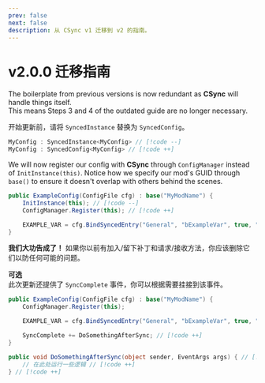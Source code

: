 ```yaml
---
prev: false
next: false
description: 从 CSync v1 迁移到 v2 的指南。
---
```


# v2.0.0 迁移指南

The boilerplate from previous versions is now redundant as **CSync** will handle things itself.<br>
This means Steps 3 and 4 of the outdated guide are no longer necessary.

开始更新前，请将 `SyncedInstance` 替换为 `SyncedConfig`。<br>

```cs
MyConfig : SyncedInstance<MyConfig> // [!code --]
MyConfig : SyncedConfig<MyConfig> // [!code ++]
```

We will now register our config with **CSync** through `ConfigManager` instead of `InitInstance(this)`.
Notice how we specify our mod's GUID through `base()` to ensure it doesn't overlap with others behind the scenes.

```cs
public ExampleConfig(ConfigFile cfg) : base("MyModName") {
    InitInstance(this); // [!code --]
    ConfigManager.Register(this); // [!code ++]

    EXAMPLE_VAR = cfg.BindSyncedEntry("General", "bExampleVar", true, "这是一个将被同步的变量示例。");
}
```

**我们大功告成了！** 如果你以前有加入/留下补丁和请求/接收方法，你应该删除它们以防任何可能的问题。

**可选**<br>
此次更新还提供了 `SyncComplete` 事件，你可以根据需要挂接到该事件。

```cs
public ExampleConfig(ConfigFile cfg) : base("MyModName") {
    ConfigManager.Register(this);

    EXAMPLE_VAR = cfg.BindSyncedEntry("General", "bExampleVar", true, "这是一个将被同步的变量示例。");

    SyncComplete += DoSomethingAfterSync; // [!code ++]
}

public void DoSomethingAfterSync(object sender, EventArgs args) { // [!code ++]
    // 在此处运行一些逻辑 // [!code ++]
} // [!code ++]
```
